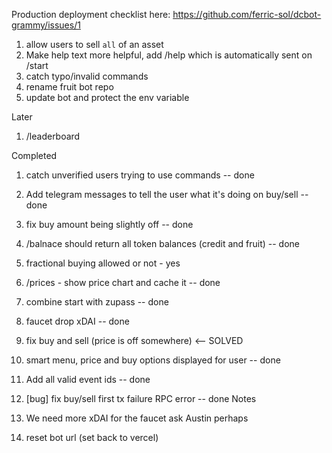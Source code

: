 Production deployment checklist here: https://github.com/ferric-sol/dcbot-grammy/issues/1

1. allow users to sell `all` of an asset
1. Make help text more helpful, add /help which is automatically sent on /start
1. catch typo/invalid commands
1. rename fruit bot repo
1. update bot and protect the env variable

Later
1. /leaderboard

Completed

1. catch unverified users trying to use commands -- done
1. Add telegram messages to tell the user what it's doing on buy/sell -- done
1. fix buy amount being slightly off -- done
1. /balnace should return all token balances (credit and fruit) -- done
1. fractional buying allowed or not - yes
1. /prices - show price chart and cache it -- done
1. combine start with zupass -- done
1. faucet drop xDAI -- done
1. fix buy and sell (price is off somewhere) <-- SOLVED
1. smart menu, price and buy options displayed for user -- done
1. Add all valid event ids -- done
1. [bug] fix buy/sell first tx failure RPC error -- done
   Notes

1. We need more xDAI for the faucet ask Austin perhaps
1. reset bot url (set back to vercel)
